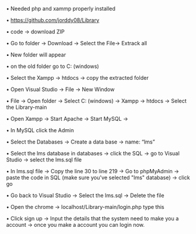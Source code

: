 •	Needed  php and xammp  properly installed

•	https://github.com/jorddy08/Library

•	code -> download ZIP

•	Go to folder -> Download -> Select the File-> Extrack all 

•	New folder will appear 

•	on the old folder go to C: (windows)

•	Select the Xampp -> htdocs -> copy the extracted folder

•	Open Visual Studio -> File -> New Window

•	File -> Open folder -> Select  C: (windows) -> Xampp -> htdocs -> Select the Library-main

•	Open Xampp -> Start Apache -> Start MySQL -> 

•	In MySQL click the Admin

•	Select the Databases -> Create a data base -> name: “lms” 

•	Select the lms database in databases -> click the SQL -> go to Visual Studio -> select the lms.sql file

•	In lms.sql file -> Copy the line 30 to line 219 -> Go to phpMyAdmin -> paste the code in SQL (make sure you've selected "lms" database) -> click go

•	Go back to Visual Studio -> Select the lms.sql -> Delete the file

•	Open the chrome  -> localhost/Library-main/login.php type this

•	Click sign up -> Input the details that the system need to make you a account -> once you make a account you can login now.
